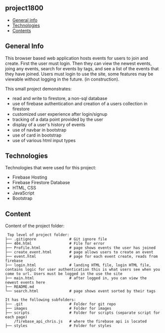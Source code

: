 ## project1800
* [General info](#general-info)
* [Technologies](#technologies)
* [Contents](#content)

## General Info
This browser based web application hosts events for users to join and create.
First the user must login.  Then they can view the newest events, joing any events, search for events by tags, and see a list of the events that they have joined.
Users must login to use the site, some features may be viewable without logging in the future. (in construction).

This small project demonstrates:
* read and write to firestore, a non-sql database
* use of firebase authentication and creation of a users collection in firestore
* customized user experience after login/signup
* tracking of a data point provided by the user
* display of a user's history of events
* use of navbar in bootstrap
* use of card in bootstrap
* use of various html input types 

	
## Technologies
Technologies that were used for this project:
* Firebase Hosting
* Firebase Firestore Database
* HTML, CSS
* JavaScript
* Bootstrap 
	
## Content
Content of the project folder:

```
 Top level of project folder: 
├── .gitignore               # Git ignore file
├── 404.html                 # File for error
├── Profile.html             # page shows events the user has joined
├── create_event.html        # page allows users to create an event
├── event.html               # page for each event create, reads from firebase
├── login.html               # landing HTML file, login HTML file, contains logic for user authentication this is what users see when you come to url. Users must be logged in the use the site
├── main.html                # after logged in, you can view the newest events here
├── README.md               
└── search.html              # page shows event sorted by their tags

It has the following subfolders:
├── .git                     # Folder for git repo
├── images                   # Folder for images
├── scripts                  # Folder for scripts (separate script for each page)
    /firebase_api_chris.js   # where the firebase api is located
├── styles                   # Folder for styles


